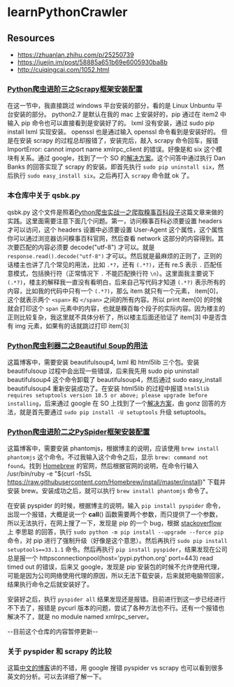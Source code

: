 # learnPythonCrawler

## Resources

- https://zhuanlan.zhihu.com/p/25250739
- https://juejin.im/post/58885a651b69e6005930ba8b
- http://cuiqingcai.com/1052.html

### [Python爬虫进阶三之Scrapy框架安装配置](http://cuiqingcai.com/912.html)

在这一节中，我直接跳过 windows 平台安装的部分，看的是 Linux Unbuntu 平台安装的部分。 python2.7 是默认在我的 mac 上安装好的，pip 通过在 item2 中输入 pip 命令也可以直接看到是安装好了的。 lxml 没有安装，通过 sudo pip install lxml 实现安装。 openssl 也是通过输入 openssl 命令看到是安装好的。 但是在安装 scrapy 的过程总却报错了，安装完后，敲入 scrapy 命令回车，报错 ImportError: cannot import name xmlrpc_client 的错误。好像是和 six 这个模块有关系。通过 google，找到了一个 SO 的[解决方案](http://stackoverflow.com/questions/30964836/scrapy-throws-importerror-cannot-import-name-xmlrpc-client)。这个问答中通过执行 Dan Banks 的回答实现了 scrapy 的安装。即首先执行 `sudo pip uninstall six`，然后执行 `sudo easy_install six`。之后再打入 `scrapy` 命令就 ok 了。

### 本仓库中关于 qsbk.py

qsbk.py 这个文件是照着[Python爬虫实战一之爬取糗事百科段子](http://cuiqingcai.com/990.html)这篇文章来做的实践。这里面需要注意下面几个问题。第一，访问糗事百科必须要设置 headers 才可以访问，这个 headers 设置中必须要设置 User-Agent 这个属性，这个属性你可以通过浏览器访问糗事百科官网，然后查看 network 这部分的内容得到。其次要匹配的内容必须要 decode("utf-8") 才可以。就是 `response.read().decode("utf-8")` 才可以。然后就是最麻烦的正则了，正则的话楼主也讲了几个常见的用法，比如 `.*?`，还有 `(.*?)`，还有 re.S 表示 `.` 匹配任意模式，包括换行符（正常情况下 `.` 不能匹配换行符 `\n`）。这里面我主要说下 `(.*?)`，楼主的解释我一直没有看明白，后来自己写代码才知道 `(.*?)` 表示所有的内容，比如我的代码中只有一个 `(.*?)`，那么 item 就只有一个元素， item[0]，这个就表示两个 `<span>` 和 `</span>` 之间的所有内容。所以 print item[0] 的时候就会打印这个 `span` 元素中的内容，也就是糗百每个段子的实际内容。因为楼主的正则比较复杂，我这里就不具体分析了，所以楼主后面还验证了 item[3] 中是否含有 img 元素，如果有的话就跳过打印 item[3]

### [Python爬虫利器二之Beautiful Soup的用法](http://cuiqingcai.com/1319.html)

这篇博客中，需要安装 beautifulsoup4, lxml 和 html5lib 三个包。安装 beautifulsoup 过程中会出现一些错误，后来我先用 sudo pip uninstall beautifulsoup4 这个命令卸载了 beautifulsoup4，然后通过 sudo easy_install beautifulsoup4 重新安装成功了。在安装 html5lib 的过程中报错 `html5lib requires setuptools version 18.5 or above; please upgrade before installing`，后来通过 google 在 SO 上找到了一个[解决方案](http://stackoverflow.com/questions/39162033/html5lib-requires-setuptools-version-18-5-or-above-please-upgrade-before-instal)，由 gonz 回答的方法，就是首先要通过 `sudo pip install -U setuptools` 升级 setuptools。

### [Python爬虫进阶二之PySpider框架安装配置](http://cuiqingcai.com/2443.html)

这篇博客中，需要安装 phantomjs，根据博主的说明，应该使用 `brew install phantomjs` 这个命令。不过我输入这个命令之后，显示 `brew: command not found`。找到 [Homebrew](https://brew.sh/) 的官网，然后根据官网的说明，在命令行输入 /usr/bin/ruby -e "$(curl -fsSL https://raw.githubusercontent.com/Homebrew/install/master/install)" 下载并安装 brew。安装成功之后，就可以执行 `brew install phantomjs` 命令了。

在安装 pyspider 的时候，根据博主的说明，输入 `pip install pyspider` 命令，出现一个报错，大概是说一个 __call__() 函数需要两个参数，而只提供了一个参数，所以无法执行，在网上搜了一下，发现是 pip 的一个 bug，根据 [stackoverflow](http://stackoverflow.com/questions/42029545/pip-is-error-typeerror-call-takes-exactly-2-arguments-1-given) 上 李思聪 的回答，执行 `sudo python -m pip install --upgrade --force pip` 命令，对 pip 进行了强制升级（好像是这个意思）。然后再执行 `sudo pip install setuptools==33.1.1` 命令。然后再执行 `pip install pyspider`，结果发现在公司总是报一个 httpsconnectionpool(host='pypi.python.org' port=443) read timed out 的错误，后来又 google，发现是 pip 安装包的时候不允许使用代理，可能是因为公司网络使用代理的原因，所以无法下载安装，后来就把电脑带回家，结果执行命令之后就安装好了。

安装好之后，执行 `pyspider all` 结果发现还是报错。目前进行到这一步已经进行不下去了，报错是 pycurl 版本的问题，尝试了各种方法也不行。还有一个报错也解决不了，就是 no module named xmlrpc_server。

--目前这个仓库的内容暂停更新--

### 关于 pyspider 和 scrapy 的比较

这篇[中文的博客](http://f.dataguru.cn/thread-715820-1-1.html)讲的不错，用 google 搜错 pyspider vs scrapy 也可以看到很多英文的分析。可以去详细了解一下。